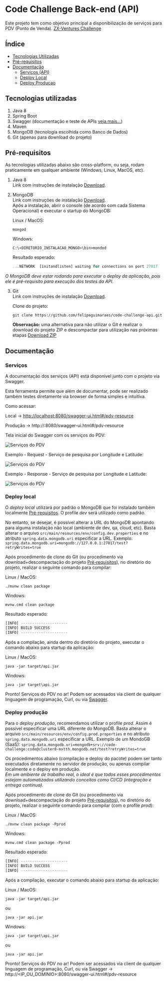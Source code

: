 # Code Challenge Back-end (API)
Este projeto tem como objetivo principal a disponibilização de serviços para PDV (Ponto de Venda). [ZX-Ventures Challenge](https://github.com/ZXVentures/code-challenge)


## Índice

* [Tecnologias Utilizadas](#tecnologias-utilizadas)
* [Pré-requisitos](#pré-requisitos)
* [Documentação](#documentação)
  - [Serviços (API)](#serviços)
  - [Deploy Local](#deploy-local)
  - [Deploy Producao](#deploy-produção)


## Tecnologias utilizadas
1. Java 8
2. Spring Boot 
3. Swagger (documentação e teste de APIs [veja mais...](https://swagger.io/))
4. Maven
5. MongoDB (tecnologia escolhida como Banco de Dados)
6. Git (apenas para download do projeto)

## Pré-requisitos

As tecnologias utilizadas abaixo são cross-platform, ou seja, rodam praticamente em qualquer ambiente (Windows, Linux, MacOS, etc).  

1. Java 8  
  Link com instruções de instalação [Download](https://www.oracle.com/technetwork/java/javase/downloads/jdk8-downloads-2133151.html).  

2. MongoDB  
  Link com instruções de instalação [Download](https://docs.mongodb.com/manual/installation/).  
  Após a instalação, abrir o console (de acordo com cada Sistema Operacional) e executar o startup do MongoDB:  

	Linux / MacOS:
	```
	mongod
	```
	
	Windows:
	```
	C:\<DIRETORIO_INSTALACAO_MONGO>\bin>mondod
	```

	Resultado esperado:
	```javascript
	...NETWORK  [initandlisten] waiting for connections on port 27017
	```


*O MongoDB deve estar rodando para executar o deploy da aplicação, pois ele é pré-requisito para execução dos testes da API.*

3. Git  
  Link com instruções de instalação [Download](https://git-scm.com/book/en/v2/Getting-Started-Installing-Git).  
	
	Clone do projeto:  
	```
	git clone https://github.com/felipeguimaraes/code-challenge-api.git
	```
	  
	  **Observação:** uma alternativa para não utilizar o Git é realizar o download do projeto ZIP e descompactar para utilização nas próximas etapas [Download ZIP](https://github.com/felipeguimaraes/code-challenge-api/archive/master.zip)



## Documentação


### Serviços

A documentação dos serviços (API) está disponível junto com o projeto via Swagger.  

Esta ferramenta permite que além de documentar, pode ser realizado também testes diretamente via browser de forma simples e intuitiva.  

Como acessar:  

Local -> [http://localhost:8080/swagger-ui.html#/pdv-resource](http://localhost:8080/swagger-ui.html#/pdv-resource)  

Produção -> http://<IP>:8080/swagger-ui.html#/pdv-resource  


Tela inicial do Swagger com os serviços do PDV:  

![Serviços do PDV](files/images/swagger.png)  



Exemplo - Request - Serviço de pesquisa por Longitude e Latitude:  

![Serviços do PDV](files/images/pdv-search-request.png)  


Exemplo - Response - Serviço de pesquisa por Longitude e Latitude:  

![Serviços do PDV](files/images/pdv-search-response.png)  



### Deploy local
O *deploy local* utilizará por padrão o MongoDB que foi instalado também localmente [Pré-requisitos](#pré-requisitos). O profile *dev* será utilizado como padrão.

No entanto, se desejar, é possível alterar a URL do MongoDB apontando para alguma instalação não local (ambiente de dev, qa, cloud, etc). Basta alterar o arquivo `src/main/resources/env/config.dev.properties` e no atributo `spring.data.mongodb.uri` especificar a URL. Exemplo: `spring.data.mongodb.uri=mongodb://127.0.0.1:27017/test?retryWrites=true`  

Após procedimento de clone do Git (ou procedimento via download+descompactação do projeto [Pré-requisitos](#pré-requisitos)), no diretório do projeto, realizar o seguinte comando para compilar:

Linux / MacOS:
```
./mvnw clean package
```

Windows:
```
mvnw.cmd clean package
```

Resultado esperado:
```javascript
[INFO] ---------------------
[INFO] BUILD SUCCESS
[INFO] ---------------------
```

Após a compilação, ainda dentro do diretório do projeto, executar o comando abaixo para startup da aplicação:


Linux / MacOS:
```
java -jar target/api.jar
```

Windows:
```
java -jar target\api.jar
```

Pronto! Serviços do PDV no ar! Podem ser acessados via client de qualquer linguagem de programação, Curl, ou via [Swagger](http://localhost:8080/swagger-ui.html#/pdv-resource).

### Deploy produção

Para o *deploy produção*, recomendamos utilizar o profile *prod*. Assim é possível especificar uma URL diferente do MongoDB. Basta alterar o arquivo `src/main/resources/env/config.prod.properties` e no atributo `spring.data.mongodb.uri` especificar a URL. Exemplo de um MondoGB (SaaS): `spring.data.mongodb.uri=mongodb+srv://code-challenge:code@cluster0-mxtth.mongodb.net/test?retryWrites=true`  

Os procedimentos abaixo (compilação e deploy do pacote) podem ser tanto executados diretamente no servidor de produção, ou apenas compilar localmente e o deploy em produção.   
*Em um ambiente de trabalho real, o ideal é que todos esses procedimentos estejam automatizados utilizando conceitos como CI/CD (integração e entrega contínua).*

Após procedimento de clone do Git (ou procedimento via download+descompactação do projeto [Pré-requisitos](#pré-requisitos)), no diretório do projeto, realizar o seguinte comando para compilar (com o profile *prod*):

Linux / MacOS:
```
./mvnw clean package -Pprod
```

Windows:
```
mvnw.cmd clean package -Pprod
```

Resultado esperado:
```javascript
[INFO] ---------------------
[INFO] BUILD SUCCESS
[INFO] ---------------------
```

Após a compilação, executar o comando abaixo para startup da aplicação:


Linux / MacOS:
```
java -jar target/api.jar
```
ou
```
java -jar api.jar
```

Windows:
```
java -jar target\api.jar
```
ou
```
java -jar api.jar
```

Pronto! Serviços do PDV no ar! Podem ser acessados via client de qualquer linguagem de programação, Curl, ou via Swagger -> http://<IP_OU_DOMINIO>:8080/swagger-ui.html#/pdv-resource  

